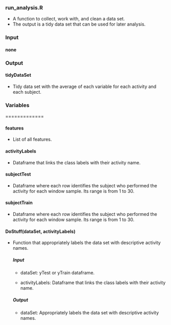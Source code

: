 ### run_analysis.R

  * A function to collect, work with, and clean a data set. 
  * The output is a tidy data set that can be used for later analysis.

  ### Input

  #### none

  ### Output

  #### tidyDataSet

   * Tidy data set with the average of each variable for each activity and each subject. 

### Variables
=============

#### features

 * List of all features.

#### activityLabels

 * Dataframe that links the class labels with their activity name.

#### subjectTest

 * Dataframe where each row identifies the subject who performed the activity for each window sample. Its range is from 1 to 30. 

#### subjectTrain

* Dataframe where each row identifies the subject who performed the activity for each window sample. Its range is from 1 to 30. 

#### DoStuff(dataSet, activityLabels)

* Function that appropriately labels the data set with descriptive activity names.
  
  ##### Input

   * dataSet: yTest or yTrain dataframe.

   * activityLabels: Dataframe that links the class labels with their activity name.

  ##### Output
  
   * dataSet: Appropriately labels the data set with descriptive activity names.
